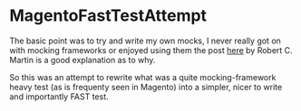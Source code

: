 # MagentoFastTestAttempt
The basic point was to try and write my own mocks, I never really got on with mocking frameworks or enjoyed using them the post [here](https://blog.cleancoder.com/uncle-bob/2014/05/10/WhenToMock.html) by Robert C. Martin is a good explanation as to why.

So this was an attempt to rewrite what was a quite mocking-framework heavy test (as is frequenty seen in Magento) into a simpler, nicer to write and importantly FAST test.
